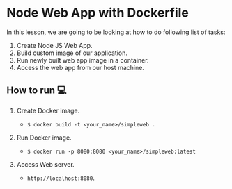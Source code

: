# Node Web App with Dockerfile

In this lesson, we are going to be looking at how to do following list of tasks:

1. Create Node JS Web App.
2. Build custom image of our application.
3. Run newly built web app image in a container.
4. Access the web app from our host machine.

## How to run 💻

1. Create Docker image.
     - `$ docker build -t <your_name>/simpleweb .`

2. Run Docker image.
     - `$ docker run -p 8080:8080 <your_name>/simpleweb:latest`

3. Access Web server.
     - `http://localhost:8080`.
